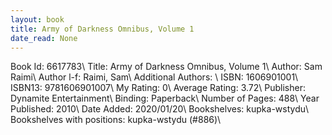```yaml
---
layout: book
title: Army of Darkness Omnibus, Volume 1
date_read: None
---
```


Book Id: 6617783\ 
Title: Army of Darkness Omnibus, Volume 1\ 
Author: Sam Raimi\ 
Author l-f: Raimi, Sam\ 
Additional Authors: \ 
ISBN: 1606901001\ 
ISBN13: 9781606901007\ 
My Rating: 0\ 
Average Rating: 3.72\ 
Publisher: Dynamite Entertainment\ 
Binding: Paperback\ 
Number of Pages: 488\ 
Year Published: 2010\ 
Date Added: 2020/01/20\ 
Bookshelves: kupka-wstydu\ 
Bookshelves with positions: kupka-wstydu (#886)\ 

